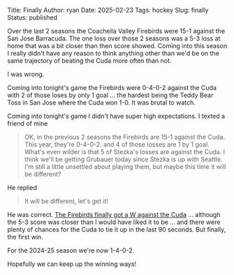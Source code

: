 Title: Finally
Author: ryan
Date: 2025-02-23
Tags: hockey
Slug: finally
Status: published

Over the last 2 seasons the Coachella Valley Firebirds were 15-1 against the San Jose Barracuda. The one loss over those 2 seasons was a 5-3 loss at home that was a bit closer than then score showed. Coming into this season I really didn't have any reason to think anything other than we'd be on the same trajectory of beating the Cuda more often than not.

I was wrong.

Coming into tonight's game the Firebirds were 0-4-0-2 against the Cuda with 2 of those loses by only 1 goal ... the hardest being the Teddy Bear Toss in San Jose where the Cuda won 1-0. It was brutal to watch.

Coming into tonight's game I didn't have super high expectations. I texted a friend of mine

> OK, in the previous 2 seasons the Firebirds are 15-1 against the Cuda. This year, they're 0-4-0-2. and 4 of those losses are 1 by 1 goal. What's even wilder is that 5 of Stezka's losses are against the Cuda. I think we'll be getting Grubauer today since Stezka is up with Seattle. I'm still a little unsettled about playing them, but maybe this time it will be different?

He replied

> It will be different, let's get it!

He was correct. [The Firebirds finally got a W against the Cuda](https://theahl.com/stats/game-center/1027270) ... although the 5-3 score was closer than I would have liked it to be ...  and there were plenty of chances for the Cuda to tie it up in the last 90 seconds. But finally, the first win.

For the 2024-25 season we're now 1-4-0-2.

Hopefully we can keep up the winning ways!
